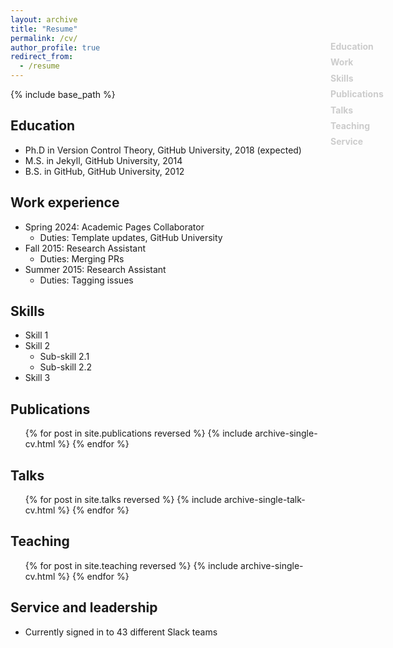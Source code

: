 ```yaml
---
layout: archive
title: "Resume"
permalink: /cv/
author_profile: true
redirect_from:
  - /resume
---
```


<!-- ========== Scroll Navigation ========== -->
<nav id="cv-nav">
  <ul>
    <li><a href="#education">Education</a></li>
    <li><a href="#work">Work</a></li>
    <li><a href="#skills">Skills</a></li>
    <li><a href="#publications">Publications</a></li>
    <li><a href="#talks">Talks</a></li>
    <li><a href="#teaching">Teaching</a></li>
    <li><a href="#service">Service</a></li>
  </ul>
</nav>

{% include base_path %}

<!-- ========== CSS Styling ========== -->
<style>
#cv-nav {
  position: fixed;
  top: 120px;
  right: 40px;
  width: 180px;
  z-index: 10;
  font-weight: bold;
}
#cv-nav ul { list-style: none; padding-left: 0; margin: 0; }
#cv-nav li { margin-bottom: 0.6em; }
#cv-nav a { color: #ccc; text-decoration: none; transition: color 0.3s; }
#cv-nav a.active { color: #00bfff; }
.archive { padding-right: 240px; }
</style>

<!-- ========== Sections ========== -->

<div class="cv-section" id="education">
  <h2>Education</h2>
  <ul>
    <li>Ph.D in Version Control Theory, GitHub University, 2018 (expected)</li>
    <li>M.S. in Jekyll, GitHub University, 2014</li>
    <li>B.S. in GitHub, GitHub University, 2012</li>
  </ul>
</div>

<div class="cv-section" id="work">
  <h2>Work experience</h2>
  <ul>
    <li>Spring 2024: Academic Pages Collaborator
      <ul><li>Duties: Template updates, GitHub University</li></ul>
    </li>
    <li>Fall 2015: Research Assistant
      <ul><li>Duties: Merging PRs</li></ul>
    </li>
    <li>Summer 2015: Research Assistant
      <ul><li>Duties: Tagging issues</li></ul>
    </li>
  </ul>
</div>

<div class="cv-section" id="skills">
  <h2>Skills</h2>
  <ul>
    <li>Skill 1</li>
    <li>Skill 2
      <ul>
        <li>Sub-skill 2.1</li>
        <li>Sub-skill 2.2</li>
      </ul>
    </li>
    <li>Skill 3</li>
  </ul>
</div>

<div class="cv-section" id="publications">
  <h2>Publications</h2>
  <ul>
    {% for post in site.publications reversed %}
      {% include archive-single-cv.html %}
    {% endfor %}
  </ul>
</div>

<div class="cv-section" id="talks">
  <h2>Talks</h2>
  <ul>
    {% for post in site.talks reversed %}
      {% include archive-single-talk-cv.html %}
    {% endfor %}
  </ul>
</div>

<div class="cv-section" id="teaching">
  <h2>Teaching</h2>
  <ul>
    {% for post in site.teaching reversed %}
      {% include archive-single-cv.html %}
    {% endfor %}
  </ul>
</div>

<div class="cv-section" id="service">
  <h2>Service and leadership</h2>
  <ul>
    <li>Currently signed in to 43 different Slack teams</li>
  </ul>
</div>

<!-- ========== ScrollSpy Script ========== -->
<script>
document.addEventListener("DOMContentLoaded", function () {
  const sections = document.querySelectorAll("h2[id]");
  const navLinks = document.querySelectorAll("#cv-nav a");

  function updateActiveLink() {
    let index = sections.length;
    while (--index >= 0 && window.scrollY + 150 < sections[index].offsetTop) {}

    navLinks.forEach(link => link.classList.remove("active"));
    if (index >= 0) {
      const id = sections[index].id;
      const activeLink = document.querySelector(`#cv-nav a[href="#${id}"]`);
      if (activeLink) activeLink.classList.add("active");
    }
  }

  updateActiveLink();
  window.addEventListener("scroll", updateActiveLink);
});
</script>
